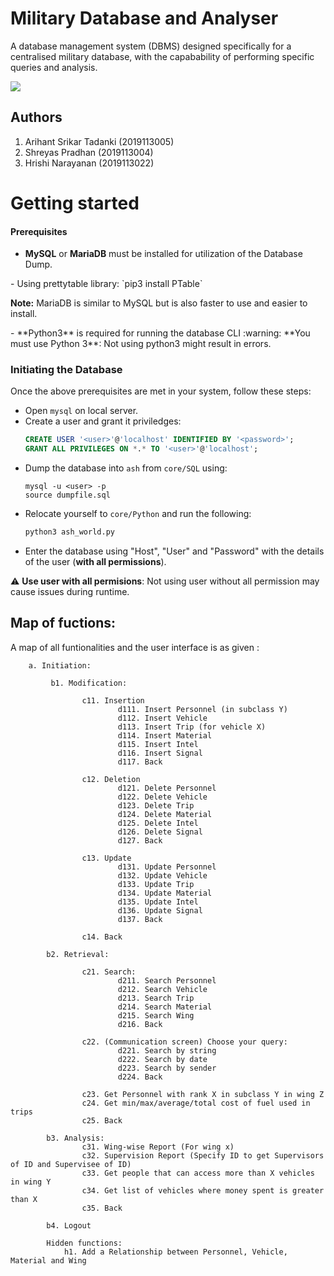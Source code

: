 # Military Database and Analyser

A database management system (DBMS) designed specifically for a centralised military database, with the capabability of performing specific queries and analysis.

<img src="https://images-ext-1.discordapp.net/external/GlyDNhll4UnT-4iPOZrJbpBWqvgJoo8iOm13QRJYsFI/https/cdn2.cloudpro.co.uk/sites/cloudprod7/files/military_security.jpg?width=659&height=454">

## Authors
1. Arihant Srikar Tadanki (2019113005)
2. Shreyas Pradhan (2019113004)
3. Hrishi Narayanan (2019113022)

# Getting started 

#### Prerequisites
- **MySQL** or **MariaDB** must be installed for utilization of the Database Dump.
<div class="panel-body">
- Using prettytable library: 
	`pip3 install PTable`
  
**Note:** MariaDB is similar to MySQL but is also faster to use and easier to install.
 
 </div>
- **Python3** is required for running the database CLI
:warning: **You must use Python 3**: Not using python3 might result in errors.

### Initiating the Database
Once the above prerequisites are met in your system, follow these steps:

- Open `mysql` on local server.
- Create a user and grant it priviledges: 
	```sql
    CREATE USER '<user>'@'localhost' IDENTIFIED BY '<password>';
    GRANT ALL PRIVILEGES ON *.* TO '<user>'@'localhost';
	```
- Dump the  database into `ash` from `core/SQL` using:
	```
	mysql -u <user> -p 
	source dumpfile.sql
	```
- Relocate yourself to `core/Python` and run the following:
    ```bash
    python3 ash_world.py 
    ```
- Enter the database using "Host", "User" and "Password" with the details of the user (**with all permissions**).
                                       
:warning: **Use user with all permisions**: Not using user without all permission may cause issues during runtime.

## Map of fuctions:

A map of all funtionalities and the user interface is as given :
```
    a. Initiation:

         b1. Modification:

                c11. Insertion
                        d111. Insert Personnel (in subclass Y)
                        d112. Insert Vehicle
                        d113. Insert Trip (for vehicle X)
                        d114. Insert Material
                        d115. Insert Intel
                        d116. Insert Signal
                        d117. Back

                c12. Deletion
                        d121. Delete Personnel
                        d122. Delete Vehicle
                        d123. Delete Trip
                        d124. Delete Material
                        d125. Delete Intel
                        d126. Delete Signal
                        d127. Back

                c13. Update
                        d131. Update Personnel
                        d132. Update Vehicle
                        d133. Update Trip
                        d134. Update Material
                        d135. Update Intel
                        d136. Update Signal
                        d137. Back

                c14. Back

        b2. Retrieval:

                c21. Search:
                        d211. Search Personnel
                        d212. Search Vehicle
                        d213. Search Trip
                        d214. Search Material
                        d215. Search Wing
                        d216. Back

                c22. (Communication screen) Choose your query:
                        d221. Search by string
                        d222. Search by date
                        d223. Search by sender
                        d224. Back

                c23. Get Personnel with rank X in subclass Y in wing Z
                c24. Get min/max/average/total cost of fuel used in trips
                c25. Back

        b3. Analysis:
                c31. Wing-wise Report (For wing x)
                c32. Supervision Report (Specify ID to get Supervisors of ID and Supervisee of ID)
                c33. Get people that can access more than X vehicles in wing Y
                c34. Get list of vehicles where money spent is greater than X
                c35. Back

        b4. Logout
           
        Hidden functions:
            h1. Add a Relationship between Personnel, Vehicle, Material and Wing           

```


